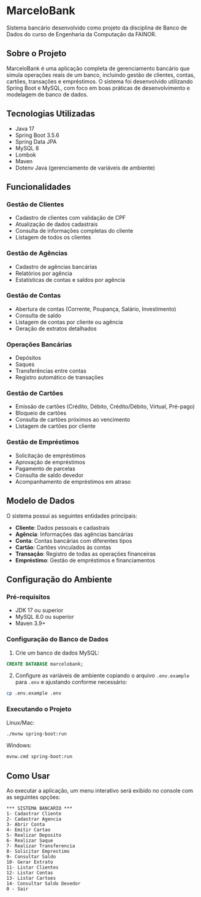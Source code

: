 # MarceloBank

Sistema bancário desenvolvido como projeto da disciplina de Banco de Dados do curso de Engenharia da Computação da FAINOR.

## Sobre o Projeto

MarceloBank é uma aplicação completa de gerenciamento bancário que simula operações reais de um banco, incluindo gestão de clientes, contas, cartões, transações e empréstimos. O sistema foi desenvolvido utilizando Spring Boot e MySQL, com foco em boas práticas de desenvolvimento e modelagem de banco de dados.

## Tecnologias Utilizadas

- Java 17
- Spring Boot 3.5.6
- Spring Data JPA
- MySQL 8
- Lombok
- Maven
- Dotenv Java (gerenciamento de variáveis de ambiente)

## Funcionalidades

### Gestão de Clientes
- Cadastro de clientes com validação de CPF
- Atualização de dados cadastrais
- Consulta de informações completas do cliente
- Listagem de todos os clientes

### Gestão de Agências
- Cadastro de agências bancárias
- Relatórios por agência
- Estatísticas de contas e saldos por agência

### Gestão de Contas
- Abertura de contas (Corrente, Poupança, Salário, Investimento)
- Consulta de saldo
- Listagem de contas por cliente ou agência
- Geração de extratos detalhados

### Operações Bancárias
- Depósitos
- Saques
- Transferências entre contas
- Registro automático de transações

### Gestão de Cartões
- Emissão de cartões (Crédito, Débito, Crédito/Débito, Virtual, Pré-pago)
- Bloqueio de cartões
- Consulta de cartões próximos ao vencimento
- Listagem de cartões por cliente

### Gestão de Empréstimos
- Solicitação de empréstimos
- Aprovação de empréstimos
- Pagamento de parcelas
- Consulta de saldo devedor
- Acompanhamento de empréstimos em atraso

## Modelo de Dados

O sistema possui as seguintes entidades principais:

- **Cliente**: Dados pessoais e cadastrais
- **Agência**: Informações das agências bancárias
- **Conta**: Contas bancárias com diferentes tipos
- **Cartão**: Cartões vinculados às contas
- **Transação**: Registro de todas as operações financeiras
- **Empréstimo**: Gestão de empréstimos e financiamentos

## Configuração do Ambiente

### Pré-requisitos

- JDK 17 ou superior
- MySQL 8.0 ou superior
- Maven 3.9+

### Configuração do Banco de Dados

1. Crie um banco de dados MySQL:

```sql
CREATE DATABASE marcelobank;
```

2. Configure as variáveis de ambiente copiando o arquivo `.env.example` para `.env` e ajustando conforme necessário:

```bash
cp .env.example .env
```

### Executando o Projeto

Linux/Mac:
```bash
./mvnw spring-boot:run
```

Windows:
```bash
mvnw.cmd spring-boot:run
```

## Como Usar

Ao executar a aplicação, um menu interativo será exibido no console com as seguintes opções:

```
*** SISTEMA BANCARIO ***
1- Cadastrar Cliente
2- Cadastrar Agencia
3- Abrir Conta
4- Emitir Cartao
5- Realizar Deposito
6- Realizar Saque
7- Realizar Transferencia
8- Solicitar Emprestimo
9- Consultar Saldo
10- Gerar Extrato
11- Listar Clientes
12- Listar Contas
13- Listar Cartoes
14- Consultar Saldo Devedor
0 - Sair
```
